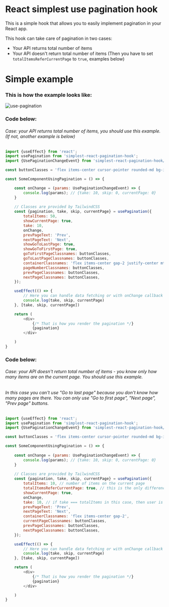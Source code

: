 # React simplest use pagination hook

This is a simple hook that allows you to easily implement pagination in your React app.

This hook can take care of pagination in two cases:
- Your API returns total number of items
- Your API doesn't return total number of items (Then you have to set `totalItemsReferCurrentPage` to `true`, examples below)

# Simple example

### This is how the example looks like:
![use-pagination](https://user-images.githubusercontent.com/31554149/222981946-2966fd3a-44de-49d7-946b-5eb7e90a1d36.gif)

### Code below:
###### Case: your API returns total number of items, you should use this example. (If not, another example is below)
```js
import {useEffect} from 'react';
import usePagination from 'simplest-react-pagination-hook';
import {UsePaginationChangeEvent} from 'simplest-react-pagination-hook/types';

const buttonClasses = 'flex items-center cursor-pointer rounded-md bg-indigo-600 px-3.5 py-2.5 text-sm font-semibold text-white shadow-sm hover:bg-indigo-500 focus-visible:outline focus-visible:outline-2 focus-visible:outline-offset-2 focus-visible:outline-indigo-600';

const SomeComponentUsingPagination = () => {

    const onChange = (params: UsePaginationChangeEvent) => {
        console.log(params); // {take: 10, skip: 0, currentPage: 0}
    }
    
    // Classes are provided by TailwindCSS
    const {pagination, take, skip, currentPage} = usePagination({
        totalItems: 50,
        showCurrentPage: true,
        take: 10,
        onChange,
        prevPageText: 'Prev',
        nextPageText: 'Next',
        showGoToLastPage: true,
        showGoToFirstPage: true,
        goToFirstPageClassnames: buttonClasses,
        goToLastPageClassnames: buttonClasses,
        containerClassnames: 'flex items-center gap-2 justify-center mt-8',
        pageNumberClassnames: buttonClasses,
        prevPageClassnames: buttonClasses,
        nextPageClassnames: buttonClasses,
    });

    useEffect(() => {
        // Here you can handle data fetching or with onChange callback
        console.log(take, skip, currentPage)
    }, [take, skip, currentPage])

    return (
        <div>
            {/* That is how you render the pagination */}
            {pagination}
        </div>

    )
}

```
### Code below:
###### Case: your API doesn't return total number of items - you know only how many items are on the current page. You should use this example.
###### In this case you can't use "Go to last page" because you don't know how many pages are there. You can only use "Go to first page", "Next page", "Prev page" buttons.
```js
import {useEffect} from 'react';
import usePagination from 'simplest-react-pagination-hook';
import {UsePaginationChangeEvent} from 'simplest-react-pagination-hook/types';

const buttonClasses = 'flex items-center cursor-pointer rounded-md bg-indigo-600 px-3.5 py-2.5 text-sm font-semibold text-white shadow-sm hover:bg-indigo-500 focus-visible:outline focus-visible:outline-2 focus-visible:outline-offset-2 focus-visible:outline-indigo-600';

const SomeComponentUsingPagination = () => {
    
    const onChange = (params: UsePaginationChangeEvent) => {
        console.log(params); // {take: 10, skip: 0, currentPage: 0}
    }
    
    // Classes are provided by TailwindCSS
    const {pagination, take, skip, currentPage} = usePagination({
        totalItems: 10, // number of items on the current page
        totalItemsReferCurrentPage: true, // this is the only difference from the previous example, but do the trick.
        showCurrentPage: true,
        onChange,
        take: 10, // if take === totalItems in this case, then user is able to go to the next page.
        prevPageText: 'Prev',
        nextPageText: 'Next',
        containerClassnames: 'flex items-center gap-2',
        currentPageClassnames: buttonClasses,
        prevPageClassnames: buttonClasses,
        nextPageClassnames: buttonClasses,
    });

    useEffect(() => {
        // Here you can handle data fetching or with onChange callback
        console.log(take, skip, currentPage)
    }, [take, skip, currentPage])

    return (
        <div>
            {/* That is how you render the pagination */}
            {pagination}
        </div>

    )
}
```


